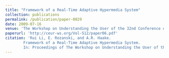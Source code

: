```yaml
---
title: "Framework of a Real-Time Adaptive Hypermedia System"
collection: publications
permalink: /publication/paper-0029
date: 2009-07-16
venue: 'The Workshop on Understanding the User of the 32nd Conference of ACM Special Interest Group on Information Retrieval (SIGIR 2009)'
paperurl: 'http://ceur-ws.org/Vol-512/paper06.pdf'
citation: 'Rui Li, E. Rozanski, and A.R. Haake.
        Framework of a Real-Time Adaptive Hypermedia System.
        In: Proceedings of The Workshop on Understanding the User of the 32nd Conference of ACM Special Interest Group on Information Retrieval (SIGIR 2009), 1--5, July 2009.'
---
```

